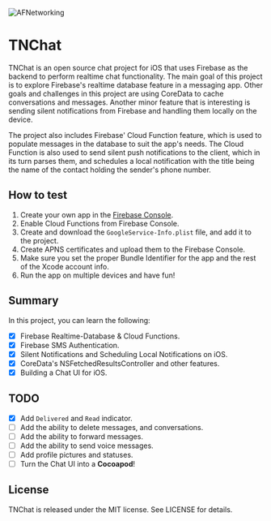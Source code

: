 <p>
  <img src="../master/iOS/TNChat/Assets.xcassets/AppIcon.appiconset/Icon-App-60x60%403x.png" alt="AFNetworking" title="AFNetworking">
</p>

# TNChat

TNChat is an open source chat project for iOS that uses Firebase as the backend to perform realtime chat functionality.
The main goal of this project is to explore Firebase's realtime database feature in a messaging app.
Other goals and challenges in this project are using CoreData to cache conversations and messages.
Another minor feature that is interesting is sending silent notifications from Firebase and handling them locally on the device.

The project also includes Firebase' Cloud Function feature, which is used to populate messages in the database to suit the app's needs.
The Cloud Function is also used to send silent push notifications to the client, which in its turn parses them, and schedules a local notification with the title being the name of the contact holding the sender's phone number.

## How to test
1. Create your own app in the [Firebase Console](https://console.firebase.google.com).
2. Enable Cloud Functions from Firebase Console.
3. Create and download the `GoogleService-Info.plist` file, and add it to the project.
4. Create APNS certificates and upload them to the Firebase Console.
5. Make sure you set the proper Bundle Identifier for the app and the rest of the Xcode account info.
6. Run the app on multiple devices and have fun!

## Summary
In this project, you can learn the following:
- [X] Firebase Realtime-Database & Cloud Functions.
- [X] Firebase SMS Authentication.
- [X] Silent Notifications and Scheduling Local Notifications on iOS.
- [X] CoreData's NSFetchedResultsController and other features.
- [X] Building a Chat UI for iOS.

## TODO
- [X] Add `Delivered` and `Read` indicator.
- [ ] Add the ability to delete messages, and conversations.
- [ ] Add the ability to forward messages.
- [ ] Add the ability to send voice messages.
- [ ] Add profile pictures and statuses.
- [ ] Turn the Chat UI into a **Cocoapod**!

## License
TNChat is released under the MIT license. See LICENSE for details.
